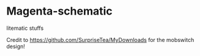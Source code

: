 # Magenta-schematic
litematic stuffs

Credit to https://github.com/SurpriseTea/MyDownloads for the mobswitch design!
